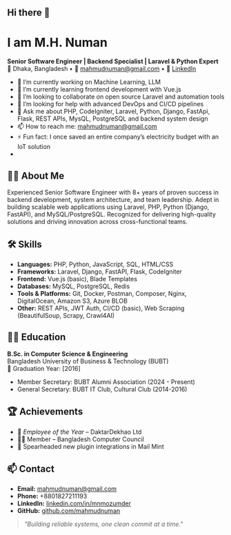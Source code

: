 ## Hi there 👋
# I am M.H. Numan
**Senior Software Engineer | Backend Specialist | Laravel & Python Expert**  
📍 Dhaka, Bangladesh • 📧 [mahmudnuman@gmail.com](mailto:mahmudnuman@gmail.com) •
                     🔗 [LinkedIn](https://www.linkedin.com/in/mnmozumder)

- 🔭 I’m currently working on Machine Learning, LLM
- 🌱 I’m currently learning frontend development with Vue.js
- 👯 I’m looking to collaborate on open source Laravel and automation tools
- 🤔 I’m looking for help with advanced DevOps and CI/CD pipelines
- 💬 Ask me about PHP, CodeIgniter, Laravel, Python, Django, FastApi, Flask, REST APIs, MysQL, PostgreSQL and backend system design
- 📫 How to reach me: mahmudnuman@gmail.com
- ⚡ Fun fact: I once saved an entire company’s electricity budget with an IoT solution
- 
## 🧑‍💻 About Me
Experienced Senior Software Engineer with 8+ years of proven success in backend development, system architecture, and team leadership. Adept in building scalable web applications using Laravel, PHP, Python (Django, FastAPI), and MySQL/PostgreSQL. Recognized for delivering high-quality solutions and driving innovation across cross-functional teams.


## 🛠️ Skills

- **Languages:** PHP, Python, JavaScript, SQL, HTML/CSS  
- **Frameworks:** Laravel, Django, FastAPI, Flask, CodeIgniter 
- **Frontend:** Vue.js (basic), Blade Templates  
- **Databases:** MySQL, PostgreSQL, Redis  
- **Tools & Platforms:** Git, Docker, Postman, Composer, Nginx, DigitalOcean, Amazon S3, Azure BLOB
- **Other:** REST APIs, JWT Auth, CI/CD (basic), Web Scraping (BeautifulSoup, Scrapy, Crawl4AI)

## 🧑‍🎓 Education

**B.Sc. in Computer Science & Engineering**  
Bangladesh University of Business & Technology (BUBT)  
📅 Graduation Year: [2016]  
- Member Secretary: BUBT Alumni Association  (2024 - Present)
- General Secretary: BUBT IT Club, Cultural Club  (2014-2016)


## 🏆 Achievements

- 🏅 *Employee of the Year* – DaktarDekhao Ltd  
- 🧑‍💻 Member – Bangladesh Computer Council  
- 🎯 Spearheaded new plugin integrations in Mail Mint  

## 📫 Contact
- **Email:** mahmudnuman@gmail.com  
- **Phone:** +8801827211193  
- **LinkedIn:** [linkedin.com/in/mnmozumder](https://linkedin.com/in/mnmozumder)  
- **GitHub:** [github.com/mahmudnuman](https://github.com/mahmudnuman)


> _"Building reliable systems, one clean commit at a time."_
